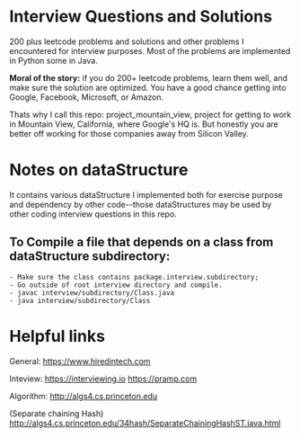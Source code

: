 # Interview Questions and Solutions
200 plus leetcode problems and solutions and other problems I encountered for interview purposes. Most of the problems are implemented in Python some in Java.

**Moral of the story:** if you do 200+ leetcode problems, learn them well, and make sure the solution are optimized. You have a good chance getting into Google, Facebook, Microsoft, or Amazon.

Thats why I call this repo: project\_mountain\_view, project for getting to work in Mountain View, California, where Google's HQ is. But honestly you are better off working for those companies away from Silicon Valley.

# Notes on dataStructure
It contains various dataStructure I implemented both for exercise purpose and dependency by other code--those dataStructures may be used by other coding interview questions in this repo.
## To Compile a file that depends on a class from dataStructure subdirectory: 
    - Make sure the class contains package.interview.subdirectory; 
    - Go outside of root interview directory and compile.
    - javac interview/subdirectory/Class.java
    - java interview/subdirectory/Class


# Helpful links
General:
https://www.hiredintech.com

Inteview:
https://interviewing.io
https://pramp.com

Algorithm:
http://algs4.cs.princeton.edu

(Separate chaining  Hash)
http://algs4.cs.princeton.edu/34hash/SeparateChainingHashST.java.html

